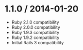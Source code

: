 # 1.1.0 / 2014-01-20

 * Ruby 2.1.0 compatibility
 * Ruby 2.0.0 compatibility
 * Ruby 1.9.3 compatibility
 * Ruby 1.9.2 compatibility
 * Initial Rails 3 compatibility
